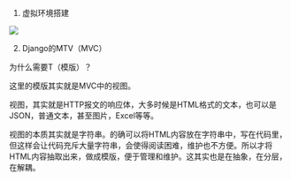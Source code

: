 1. 虚拟环境搭建

![](http://oy2qbfbi8.bkt.clouddn.com/18-1-25/41245664.jpg)


2. Django的MTV（MVC）


为什么需要T（模版）？

这里的模版其实就是MVC中的视图。

视图，其实就是HTTP报文的响应体，大多时候是HTML格式的文本，也可以是JSON，普通文本，甚至图片，Excel等等。

视图的本质其实就是字符串。的确可以将HTML内容放在字符串中，写在代码里，但这样会让代码充斥大量字符串，会使得阅读困难，维护也不方便。所以才将HTML内容抽取出来，做成模版，便于管理和维护。这其实也是在抽象，在分层，在解耦。










